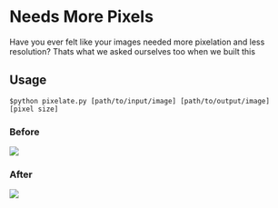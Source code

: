 # Needs More Pixels
Have you ever felt like your images needed more pixelation and less resolution?
Thats what we asked ourselves too when we built this
## Usage
`$python pixelate.py [path/to/input/image] [path/to/output/image] [pixel size]`

### Before
![](https://raw.githubusercontent.com/aeolyus/NeedsMorePixels/master/beforecow.jpg)
### After
![](https://raw.githubusercontent.com/aeolyus/NeedsMorePixels/master/aftercow.jpg)
